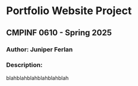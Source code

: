 # Portfolio Website Project
## CMPINF 0610 - Spring 2025
### Author: Juniper Ferlan

### Description:
blahblahblahblahblahblah